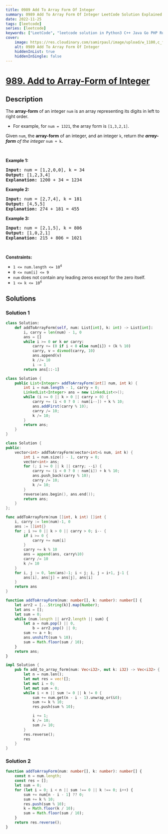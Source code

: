 ```yaml
---
title: 0989 Add To Array Form Of Integer
summary: 0989 Add To Array Form Of Integer LeetCode Solution Explained
date: 2022-11-25
tags: [leetcode]
series: [leetcode]
keywords: ["LeetCode", "leetcode solution in Python3 C++ Java Go PHP Ruby Swift TypeScript Rust C# JavaScript C", "0989 Add To Array Form Of Integer LeetCode Solution Explained in all languages"]
cover:
    image: https://res.cloudinary.com/samirpaul/image/upload/w_1100,c_fit,co_rgb:FFFFFF,l_text:Arial_75_bold:0989 Add To Array Form Of Integer - Solution Explained/problem-solving.webp
    alt: 0989 Add To Array Form Of Integer
    hiddenInList: true
    hiddenInSingle: false
---
```



# [989. Add to Array-Form of Integer](https://leetcode.com/problems/add-to-array-form-of-integer)


## Description

<p>The <strong>array-form</strong> of an integer <code>num</code> is an array representing its digits in left to right order.</p>

<ul>
	<li>For example, for <code>num = 1321</code>, the array form is <code>[1,3,2,1]</code>.</li>
</ul>

<p>Given <code>num</code>, the <strong>array-form</strong> of an integer, and an integer <code>k</code>, return <em>the <strong>array-form</strong> of the integer</em> <code>num + k</code>.</p>

<p>&nbsp;</p>
<p><strong class="example">Example 1:</strong></p>

<pre>
<strong>Input:</strong> num = [1,2,0,0], k = 34
<strong>Output:</strong> [1,2,3,4]
<strong>Explanation:</strong> 1200 + 34 = 1234
</pre>

<p><strong class="example">Example 2:</strong></p>

<pre>
<strong>Input:</strong> num = [2,7,4], k = 181
<strong>Output:</strong> [4,5,5]
<strong>Explanation:</strong> 274 + 181 = 455
</pre>

<p><strong class="example">Example 3:</strong></p>

<pre>
<strong>Input:</strong> num = [2,1,5], k = 806
<strong>Output:</strong> [1,0,2,1]
<strong>Explanation:</strong> 215 + 806 = 1021
</pre>

<p>&nbsp;</p>
<p><strong>Constraints:</strong></p>

<ul>
	<li><code>1 &lt;= num.length &lt;= 10<sup>4</sup></code></li>
	<li><code>0 &lt;= num[i] &lt;= 9</code></li>
	<li><code>num</code> does not contain any leading zeros except for the zero itself.</li>
	<li><code>1 &lt;= k &lt;= 10<sup>4</sup></code></li>
</ul>

## Solutions

### Solution 1

<!-- tabs:start -->

```python
class Solution:
    def addToArrayForm(self, num: List[int], k: int) -> List[int]:
        i, carry = len(num) - 1, 0
        ans = []
        while i >= 0 or k or carry:
            carry += (0 if i < 0 else num[i]) + (k % 10)
            carry, v = divmod(carry, 10)
            ans.append(v)
            k //= 10
            i -= 1
        return ans[::-1]
```

```java
class Solution {
    public List<Integer> addToArrayForm(int[] num, int k) {
        int i = num.length - 1, carry = 0;
        LinkedList<Integer> ans = new LinkedList<>();
        while (i >= 0 || k > 0 || carry > 0) {
            carry += (i < 0 ? 0 : num[i--]) + k % 10;
            ans.addFirst(carry % 10);
            carry /= 10;
            k /= 10;
        }
        return ans;
    }
}
```

```cpp
class Solution {
public:
    vector<int> addToArrayForm(vector<int>& num, int k) {
        int i = num.size() - 1, carry = 0;
        vector<int> ans;
        for (; i >= 0 || k || carry; --i) {
            carry += (i < 0 ? 0 : num[i]) + k % 10;
            ans.push_back(carry % 10);
            carry /= 10;
            k /= 10;
        }
        reverse(ans.begin(), ans.end());
        return ans;
    }
};
```

```go
func addToArrayForm(num []int, k int) []int {
	i, carry := len(num)-1, 0
	ans := []int{}
	for ; i >= 0 || k > 0 || carry > 0; i-- {
		if i >= 0 {
			carry += num[i]
		}
		carry += k % 10
		ans = append(ans, carry%10)
		carry /= 10
		k /= 10
	}
	for i, j := 0, len(ans)-1; i < j; i, j = i+1, j-1 {
		ans[i], ans[j] = ans[j], ans[i]
	}
	return ans
}
```

```ts
function addToArrayForm(num: number[], k: number): number[] {
    let arr2 = [...String(k)].map(Number);
    let ans = [];
    let sum = 0;
    while (num.length || arr2.length || sum) {
        let a = num.pop() || 0,
            b = arr2.pop() || 0;
        sum += a + b;
        ans.unshift(sum % 10);
        sum = Math.floor(sum / 10);
    }
    return ans;
}
```

```rust
impl Solution {
    pub fn add_to_array_form(num: Vec<i32>, mut k: i32) -> Vec<i32> {
        let n = num.len();
        let mut res = vec![];
        let mut i = 0;
        let mut sum = 0;
        while i < n || sum != 0 || k != 0 {
            sum += num.get(n - i - 1).unwrap_or(&0);
            sum += k % 10;
            res.push(sum % 10);

            i += 1;
            k /= 10;
            sum /= 10;
        }
        res.reverse();
        res
    }
}
```

<!-- tabs:end -->

### Solution 2

<!-- tabs:start -->

```ts
function addToArrayForm(num: number[], k: number): number[] {
    const n = num.length;
    const res = [];
    let sum = 0;
    for (let i = 0; i < n || sum !== 0 || k !== 0; i++) {
        sum += num[n - i - 1] ?? 0;
        sum += k % 10;
        res.push(sum % 10);
        k = Math.floor(k / 10);
        sum = Math.floor(sum / 10);
    }
    return res.reverse();
}
```

<!-- tabs:end -->

<!-- end -->
